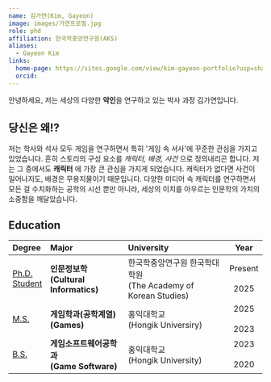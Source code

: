 ```yaml
---
name: 김가연(Kim, Gayeon)
image: images/가연프로필.jpg
role: phd
affiliation: 한국학중앙연구원(AKS)
aliases:
  - Gayeon Kim
links:
  home-page: https://sites.google.com/view/kim-gayeon-portfolio?usp=sharing 
  orcid: 
---
```


안녕하세요, 저는 세상의 다양한 **악인**을 연구하고 있는 박사 과정 김가연입니다. 

## 당신은 왜!?

저는 학사와 석사 모두 게임을 연구하면서 특히 '게임 속 서사'에 꾸준한 관심을 가지고 있었습니다. 흔히 스토리의 구성 요소를 *캐릭터, 배경, 사건* 으로 정의내리곤 합니다. 저는 그 중에서도 **캐릭터** 에 가장 큰 관심을 가지게 되었습니다. 캐릭터가 없다면 사건이 일어나지도, 배경은 무용지물이기 때문입니다. 다양한 미디어 속 캐릭터를 연구하면서 모든 걸 수치화하는 공학의 시선 뿐만 아니라, 세상의 이치를 아우르는 인문학의 가치의 소중함을 깨달았습니다. 

## Education

| Degree | Major | University | Year |
| :------ | :-------------- | :---------- | :----: |
| <u>Ph.D. <br> Student</u> | **인문정보학** <br> **(Cultural Informatics)** | 한국학중앙연구원 한국학대학원 <br> (The Academy of Korean Studies) | Present <br> <i class="fas fa-long-arrow-alt-up"></i> <br> 2025 |
| <u>M.S.</u> | **게임학과(공학계열)** <br> **(Games)** | 홍익대학교 <br> (Hongik Universiry) | 2025 <br> <i class="fas fa-long-arrow-alt-up"></i> <br> 2023 |
| <u>B.S.</u> | **게임소프트웨어공학과** <br> **(Game Software)**| 홍익대학교 <br> (Hongik University) | 2023 <br> <i class="fas fa-long-arrow-alt-up" style="text-align: center;"></i> <br> 2020 |

